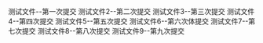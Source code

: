 测试文件--第一次提交
测试文件2--第二次提交
测试文件3--第三次提交
测试文件4--第四次提交
测试文件5--第五次提交
测试文件6--第六次体提交
测试文件7--第七次提交
测试文件8--第八次提交
测试文件9--第九次提交